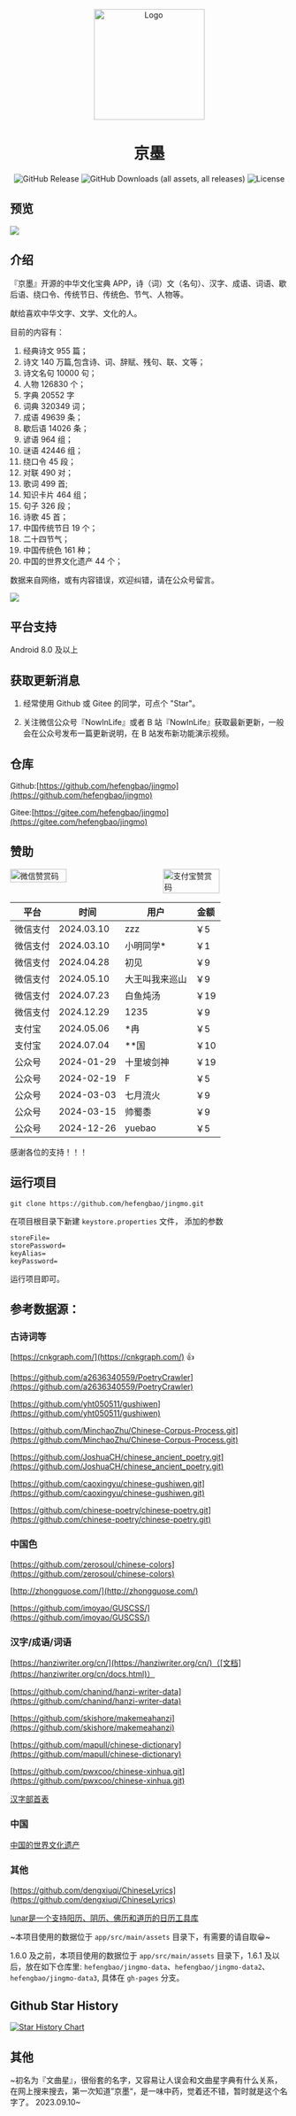<div align="center">
<div align="center">
<img src="./screenshot/logo.png" alt="Logo" height="200">
</div>
    
# 京墨
    
<div>
<img alt="GitHub Release" src="https://img.shields.io/github/v/release/hefengbao/jingmo?display_name=release&style=for-the-badge">
<img alt="GitHub Downloads (all assets, all releases)" src="https://img.shields.io/github/downloads/hefengbao/jingmo/total?style=for-the-badge">
<img alt="License" src="https://img.shields.io/github/license/hefengbao/jingmo?style=for-the-badge">
</div>

</div>

## 预览

![](screenshot/v1.14.0.png)

## 介绍

『京墨』开源的中华文化宝典 APP，诗（词）文（名句）、汉字、成语、词语、歇后语、绕口令、传统节日、传统色、节气、人物等。

献给喜欢中华文字、文学、文化的人。

目前的内容有：
1. 经典诗文 955 篇；
2. 诗文 140 万篇,包含诗、词、辞赋、残句、联、文等；
3. 诗文名句 10000 句；
4. 人物 126830 个；
5. 字典 20552 字
6. 词典 320349 词；
7. 成语 49639 条；
8. 歇后语 14026 条；
9. 谚语 964 组；
10. 谜语 42446 组；
11. 绕口令 45 段；
12. 对联 490 对；
13. 歌词 499 首;
14. 知识卡片 464 组；
15. 句子 326 段；
16. 诗歌 45 首；
17. 中国传统节日 19 个；
18. 二十四节气；
19. 中国传统色 161 种；
20. 中国的世界文化遗产 44 个；

数据来自网络，或有内容错误，欢迎纠错，请在公众号留言。

![](screenshot/公众号.png)

## 平台支持

Android 8.0 及以上

## 获取更新消息

1. 经常使用 Github 或 Gitee 的同学，可点个 "Star"。

2. 关注微信公众号『NowInLife』或者 B 站『NowInLife』获取最新更新，一般会在公众号发布一篇更新说明，在 B 站发布新功能演示视频。

## 仓库

Github:[https://github.com/hefengbao/jingmo](https://github.com/hefengbao/jingmo)

Gitee:[https://gitee.com/hefengbao/jingmo](https://gitee.com/hefengbao/jingmo)

## 赞助

<div style=" display: flex;justify-content: space-between;">
<img src="screenshot/wechatpay.png" style="width: 45%" alt="微信赞赏码">
<img src="screenshot/alipay.jpg" style="width: 45%" alt="支付宝赞赏码">
</div>

| 平台   | 时间         | 用户      | 金额  |
|------|------------|---------|-----|
| 微信支付 | 2024.03.10 | zzz     | ￥5  |
| 微信支付 | 2024.03.10 | 小明同学*   | ￥1  |
| 微信支付 | 2024.04.28 | 初见      | ￥9  |
| 微信支付 | 2024.05.10 | 大王叫我来巡山 | ￥9  |
| 微信支付 | 2024.07.23 | 白鱼炖汤    | ￥19 |
| 微信支付 | 2024.12.29 | 1235    | ￥9  |
| 支付宝  | 2024.05.06 | *冉      | ￥5  |
| 支付宝  | 2024.07.04 | **国     | ￥10 |
| 公众号  | 2024-01-29 | 十里坡剑神   | ￥19 |
| 公众号  | 2024-02-19 | F       | ￥5  |
| 公众号  | 2024-03-03 | 七月流火    | ￥9  |
| 公众号  | 2024-03-15 | 帅蜀黍     | ￥9  |
| 公众号  | 2024-12-26 | yuebao  | ￥5  |

感谢各位的支持！！！

## 运行项目

```shell
git clone https://github.com/hefengbao/jingmo.git
```
在项目根目录下新建 `keystore.properties` 文件， 添加的参数

```
storeFile=
storePassword=
keyAlias=
keyPassword=
```

运行项目即可。

## 参考数据源：

### 古诗词等

[https://cnkgraph.com/](https://cnkgraph.com/) 👍

[https://github.com/a2636340559/PoetryCrawler](https://github.com/a2636340559/PoetryCrawler)

[https://github.com/yht050511/gushiwen](https://github.com/yht050511/gushiwen)

[https://github.com/MinchaoZhu/Chinese-Corpus-Process.git](https://github.com/MinchaoZhu/Chinese-Corpus-Process.git)

[https://github.com/JoshuaCH/chinese_ancient_poetry.git](https://github.com/JoshuaCH/chinese_ancient_poetry.git)

[https://github.com/caoxingyu/chinese-gushiwen.git](https://github.com/caoxingyu/chinese-gushiwen.git)

[https://github.com/chinese-poetry/chinese-poetry.git](https://github.com/chinese-poetry/chinese-poetry.git)

### 中国色

[https://github.com/zerosoul/chinese-colors](https://github.com/zerosoul/chinese-colors)

[http://zhongguose.com/](http://zhongguose.com/)

[https://github.com/imoyao/GUSCSS/](https://github.com/imoyao/GUSCSS/)

### 汉字/成语/词语

[https://hanziwriter.org/cn/](https://hanziwriter.org/cn/)（[文档](https://hanziwriter.org/cn/docs.html)）

[https://github.com/chanind/hanzi-writer-data](https://github.com/chanind/hanzi-writer-data)

[https://github.com/skishore/makemeahanzi](https://github.com/skishore/makemeahanzi)

[https://github.com/mapull/chinese-dictionary](https://github.com/mapull/chinese-dictionary)

[https://github.com/pwxcoo/chinese-xinhua.git](https://github.com/pwxcoo/chinese-xinhua.git)

[汉字部首表](https://baike.baidu.com/item/%E6%B1%89%E5%AD%97%E9%83%A8%E9%A6%96%E8%A1%A8/1993677)

### 中国

[中国的世界文化遗产](http://www.ncha.gov.cn/col/col2790/index.html)

### 其他

[https://github.com/dengxiuqi/ChineseLyrics](https://github.com/dengxiuqi/ChineseLyrics)

[lunar是一个支持阳历、阴历、佛历和道历的日历工具库](https://github.com/6tail/lunar-java)

~本项目使用的数据位于 `app/src/main/assets` 目录下，有需要的请自取😀~

1.6.0 及之前，本项目使用的数据位于 `app/src/main/assets` 目录下，1.6.1 及以后，放在如下仓库里: `hefengbao/jingmo-data`、`hefengbao/jingmo-data2`、`hefengbao/jingmo-data3`, 具体在 `gh-pages` 分支。

## Github Star History

[![Star History Chart](https://api.star-history.com/svg?repos=hefengbao/jingmo&type=Date)](https://star-history.com/#hefengbao/jingmo&Date)

## 其他

~初名为『文曲星』，很俗套的名字，又容易让人误会和文曲星字典有什么关系，在网上搜来搜去，第一次知道”京墨“，是一味中药，觉着还不错，暂时就是这个名字了。
2023.09.10~